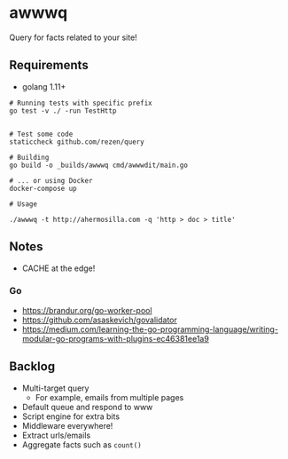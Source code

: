 # awwwq
Query for facts related to your site!


## Requirements
- golang 1.11+


```
# Running tests with specific prefix
go test -v ./ -run TestHttp


# Test some code
staticcheck github.com/rezen/query

# Building
go build -o _builds/awwwq cmd/awwwdit/main.go

# ... or using Docker
docker-compose up

# Usage

./awwwq -t http://ahermosilla.com -q 'http > doc > title'
```

## Notes
- CACHE at the edge!


### Go
- https://brandur.org/go-worker-pool
- https://github.com/asaskevich/govalidator
- https://medium.com/learning-the-go-programming-language/writing-modular-go-programs-with-plugins-ec46381ee1a9



## Backlog
- Multi-target query
  - For example, emails from multiple pages
- Default queue and respond to www
- Script engine for extra bits
- Middleware everywhere!
- Extract urls/emails
- Aggregate facts such as `count()`


